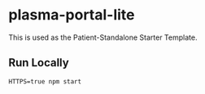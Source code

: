 # plasma-portal-lite
This is used as the Patient-Standalone Starter Template.

## Run Locally
`HTTPS=true npm start`
